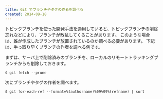 ```yaml
---
title: Git でブランチやタグの作者を調べる
created: 2014-09-18
---
```


トピックブランチを使った開発手法を適用していると、トピックブランチの削除忘れなどにより、ブランチが散乱してくることがあります。
このような場合は、誰が作成したブランチが放置されているのか調べる必要があります。
下記は、手っ取り早くブランチの作者を調べる例です。

まずは、サーバ上で削除済みのブランチを、ローカルのリモートトラッキングブランチからも削除しておきます。

```
$ git fetch --prune
```

次にブランチやタグの作者を調べます。

```
$ git for-each-ref --format=%(authorname)%09%09%(refname) | sort
```

